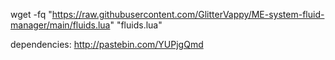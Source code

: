 wget -fq "https://raw.githubusercontent.com/GlitterVappy/ME-system-fluid-manager/main/fluids.lua" "fluids.lua"

dependencies: http://pastebin.com/YUPjgQmd
